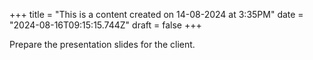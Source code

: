 +++
title = "This is a content created on 14-08-2024 at 3:35PM"
date = "2024-08-16T09:15:15.744Z"
draft = false
+++

  Prepare the presentation slides for the client.
        